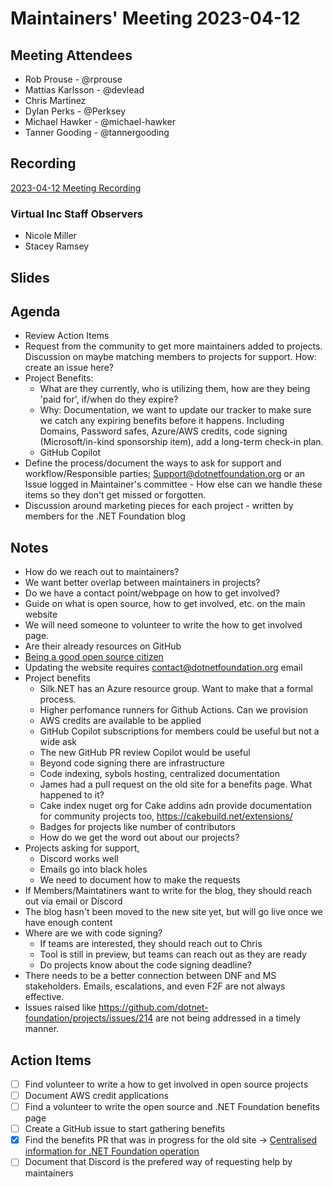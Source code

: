 # Maintainers' Meeting 2023-04-12

## Meeting Attendees

- Rob Prouse - @rprouse
- Mattias Karlsson - @devlead
- Chris Martinez
- Dylan Perks - @Perksey
- Michael Hawker - @michael-hawker
- Tanner Gooding - @tannergooding

## Recording

[2023-04-12 Meeting Recording]()

### Virtual Inc Staff Observers

- Nicole Miller
- Stacey Ramsey

## Slides

## Agenda

- Review Action Items
- Request from the community to get more maintainers added to projects. Discussion on maybe matching members to projects for support. How: create an issue here?
- Project Benefits:
  - What are they currently, who is utilizing them, how are they being 'paid for', if/when do they expire?
  - Why: Documentation, we want to update our tracker to make sure we catch any expiring benefits before it happens. Including Domains, Password safes, Azure/AWS credits, code signing (Microsoft/in-kind sponsorship item), add a long-term check-in plan.
  - GitHub Copilot
- Define the process/document the ways to ask for support and workflow/Responsible parties; Support@dotnetfoundation.org or an Issue logged in Maintainer's committee - How else can we handle these items so they don't get missed or forgotten.
- Discussion around marketing pieces for each project - written by members for the .NET Foundation blog

## Notes

- How do we reach out to maintainers?
- We want better overlap between maintainers in projects?
- Do we have a contact point/webpage on how to get involved?
- Guide on what is open source, how to get involved, etc. on the main website
- We will need someone to volunteer to write the how to get involved page.
- Are their already resources on GitHub
- [Being a good open source citizen](https://www.devlead.se/posts/2017/2017-01-25-being-a-good-open-source-citizen)
- Updating the website requires contact@dotnetfoundation.org email
- Project benefits
  - Silk.NET has an Azure resource group. Want to make that a formal process.
  - Higher perfomance runners for Github Actions. Can we provision
  - AWS credits are available to be applied
  - GitHub Copilot subscriptions for members could be useful but not a wide ask
  - The new GitHub PR review Copilot would be useful
  - Beyond code signing there are infrastructure
  - Code indexing, sybols hosting, centralized documentation
  - James had a pull request on the old site for a benefits page. What happened to it?
  - Cake index nuget org for Cake addins adn provide documentation for community projects too, https://cakebuild.net/extensions/
  - Badges for projects like number of contributors
  - How do we get the word out about our projects?
- Projects asking for support,
  - Discord works well
  - Emails go into black holes
  - We need to document how to make the requests
- If Members/Maintatiners want to write for the blog, they should reach out via email or Discord
- The blog hasn't been moved to the new site yet, but will go live once we have enough content
- Where are we with code signing?
  - If teams are interested, they should reach out to Chris
  - Tool is still in preview, but teams can reach out as they are ready
  - Do projects know about the code signing deadline?
- There needs to be a better connection between DNF and MS stakeholders. Emails, escalations, and even F2F are not always effective.
- Issues raised like https://github.com/dotnet-foundation/projects/issues/214 are not being addressed in a timely manner.

## Action Items

- [ ] Find volunteer to write a how to get involved in open source projects
- [ ] Document AWS credit applications
- [ ] Find a volunteer to write the open source and .NET Foundation benefits page
- [ ] Create a GitHub issue to start gathering benefits
- [x] Find the benefits PR that was in progress for the old site -> [Centralised information for .NET Foundation operation](https://github.com/dotnet-foundation/Home/discussions/61)
- [ ] Document that Discord is the prefered way of requesting help by maintainers
